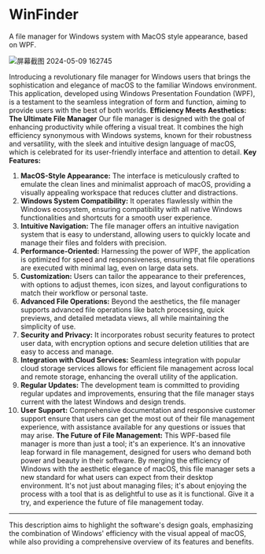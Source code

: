 # WinFinder
A file manager for Windows system with MacOS style appearance, based on WPF.

![屏幕截图 2024-05-09 162745](https://github.com/clzoc/WinFinder/assets/62627722/02bc7803-c556-4b08-9884-bba171a928b4)

Introducing a revolutionary file manager for Windows users that brings the sophistication and elegance of macOS to the familiar Windows environment. This application, developed using Windows Presentation Foundation (WPF), is a testament to the seamless integration of form and function, aiming to provide users with the best of both worlds.
**Efficiency Meets Aesthetics: The Ultimate File Manager**
Our file manager is designed with the goal of enhancing productivity while offering a visual treat. It combines the high efficiency synonymous with Windows systems, known for their robustness and versatility, with the sleek and intuitive design language of macOS, which is celebrated for its user-friendly interface and attention to detail.
**Key Features:**
1. **MacOS-Style Appearance:** The interface is meticulously crafted to emulate the clean lines and minimalist approach of macOS, providing a visually appealing workspace that reduces clutter and distractions.
2. **Windows System Compatibility:** It operates flawlessly within the Windows ecosystem, ensuring compatibility with all native Windows functionalities and shortcuts for a smooth user experience.
3. **Intuitive Navigation:** The file manager offers an intuitive navigation system that is easy to understand, allowing users to quickly locate and manage their files and folders with precision.
4. **Performance-Oriented:** Harnessing the power of WPF, the application is optimized for speed and responsiveness, ensuring that file operations are executed with minimal lag, even on large data sets.
5. **Customization:** Users can tailor the appearance to their preferences, with options to adjust themes, icon sizes, and layout configurations to match their workflow or personal taste.
6. **Advanced File Operations:** Beyond the aesthetics, the file manager supports advanced file operations like batch processing, quick previews, and detailed metadata views, all while maintaining the simplicity of use.
7. **Security and Privacy:** It incorporates robust security features to protect user data, with encryption options and secure deletion utilities that are easy to access and manage.
8. **Integration with Cloud Services:** Seamless integration with popular cloud storage services allows for efficient file management across local and remote storage, enhancing the overall utility of the application.
9. **Regular Updates:** The development team is committed to providing regular updates and improvements, ensuring that the file manager stays current with the latest Windows and design trends.
10. **User Support:** Comprehensive documentation and responsive customer support ensure that users can get the most out of their file management experience, with assistance available for any questions or issues that may arise.
**The Future of File Management:**
This WPF-based file manager is more than just a tool; it's an experience. It's an innovative leap forward in file management, designed for users who demand both power and beauty in their software. By merging the efficiency of Windows with the aesthetic elegance of macOS, this file manager sets a new standard for what users can expect from their desktop environment. It's not just about managing files; it's about enjoying the process with a tool that is as delightful to use as it is functional. Give it a try, and experience the future of file management today.

--- 

This description aims to highlight the software's design goals, emphasizing the combination of Windows' efficiency with the visual appeal of macOS, while also providing a comprehensive overview of its features and benefits.
